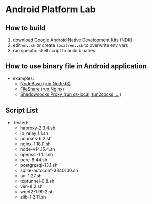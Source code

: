 # Android Platform Lab

## How to build

1. download Google Android Native Development Kits (NDK)
3. edit `env.sh` or create `local/env.sh` to overwrite env vars
4. run specific shell script to build binaries

## How to use binary file in Android application

- examples:
   - [NodeBase (run NodeJS)](https://github.com/dna2github/nodeBase)
   - [FileShare (run Nginx)](https://github.com/dna2github/dna2mtgol/blob/master/fileShare)
   - [Shadowsocks Proxy (run ss-local, tun2socks, ...)](https://github.com/shadowsocks/shadowsocks-android)

## Script List

- Tested:
   - haproxy-2.3.4.sh
   - ip\_relay\_1.1.sh
   - ncurses-6.2.sh
   - nginx-1.18.0.sh
   - node-v14.15.4.sh
   - openssl-1.1.1i.sh
   - pcre-8.44.sh
   - postgresql-13.1.sh
   - sqlite-autoconf-3340100.sh
   - tar-1.27.sh
   - tcptunnel-0.8.sh
   - vim-8.2.sh
   - wget2-1.99.2.sh
   - zlib-1.2.11.sh
